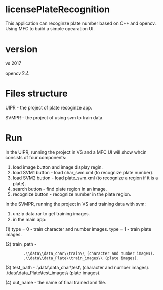 # licensePlateRecognition
  This application can recoginze plate number based on C++ and opencv. Using MFC to build a simple opearation UI.
  
# version
 vs 2017
 
 opencv 2.4
 
# Files structure
UIPR - the project of plate recoginze app.

SVMPR - the project of using svm to train data.

# Run
In the UIPR, running the project in VS and a MFC UI will show whcin consists of four components:

1. load image button and image display regin.
2. load SVM1 button - load char_svm.xml (to recognize plate number).
3. load SVM2 button - load plate_svm.xml (to recognize a region if it is a plate).
4. search button - find plate region in an image.
5. recognize button - recognize number in the plate region.

In the SVMPR, running the project in VS and training data with svm:

1. unzip data.rar to get training images.
2. in the main app:

  (1) type = 0 - train character and number images.
      type = 1 - train plate images.
      
  (2) train_path - 
  
            .\\data\\data_char\\train\\ (character and number images).
            .\\data\\data_Plate\\train_images\\ (plate images).
            
  (3) test_path -
            .\\data\\data_char\\test\\ (character and number images).
            .\\data\\data_Plate\\test_images\\ (plate images).  
            
  (4) out_name - the name of final trained xml file.

